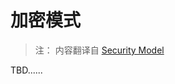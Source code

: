 # 加密模式

> 注： 内容翻译自 [Security Model](https://github.com/coreos/etcd/blob/master/Documentation/op-guide/security.md)

TBD......


